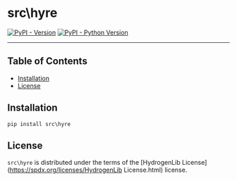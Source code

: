 # src\hyre

[![PyPI - Version](https://img.shields.io/pypi/v/src\hyre.svg)](https://pypi.org/project/src\hyre)
[![PyPI - Python Version](https://img.shields.io/pypi/pyversions/src\hyre.svg)](https://pypi.org/project/src\hyre)

-----

## Table of Contents

- [Installation](#installation)
- [License](#license)

## Installation

```console
pip install src\hyre
```

## License

`src\hyre` is distributed under the terms of the [HydrogenLib License](https://spdx.org/licenses/HydrogenLib License.html) license.
